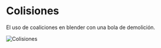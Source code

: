 # Colisiones

El uso de coaliciones en blender con una bola de demolición.

![Colisiones](https://github.com/AlfredoCU/Colisiones/blob/feature/sintexturas/Img/Colisiones.png)
